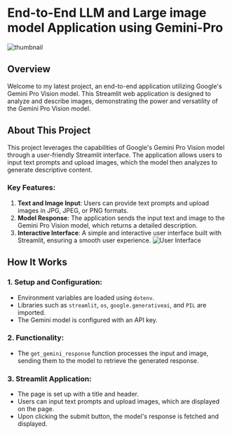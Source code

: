 # End-to-End LLM and Large image model Application using Gemini-Pro
![thumbnail](https://github.com/ShaikJunaidKaif/DATA-SCIENCE/assets/157692918/61a2ea21-aa8c-4f75-8c13-476c542a6b1c)

## Overview

Welcome to my latest project, an end-to-end application utilizing Google's Gemini Pro Vision model. This Streamlit web application is designed to analyze and describe images, demonstrating the power and versatility of the Gemini Pro Vision model.

## About This Project

This project leverages the capabilities of Google's Gemini Pro Vision model through a user-friendly Streamlit interface. The application allows users to input text prompts and upload images, which the model then analyzes to generate descriptive content.

### Key Features:
1. **Text and Image Input**: Users can provide text prompts and upload images in JPG, JPEG, or PNG formats.
2. **Model Response**: The application sends the input text and image to the Gemini Pro Vision model, which returns a detailed description.
3. **Interactive Interface**: A simple and interactive user interface built with Streamlit, ensuring a smooth user experience.
![User Interface](https://github.com/ShaikJunaidKaif/DATA-SCIENCE/assets/157692918/606c4d1b-7cae-4f63-a0df-47032457cc0e)

## How It Works

### 1. Setup and Configuration:
- Environment variables are loaded using `dotenv`.
- Libraries such as `streamlit`, `os`, `google.generativeai`, and `PIL` are imported.
- The Gemini model is configured with an API key.

### 2. Functionality:
- The `get_gemini_response` function processes the input and image, sending them to the model to retrieve the generated response.

### 3. Streamlit Application:
- The page is set up with a title and header.
- Users can input text prompts and upload images, which are displayed on the page.
- Upon clicking the submit button, the model's response is fetched and displayed.
